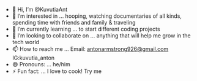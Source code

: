- 👋 Hi, I’m @KuvutiaAnt
- 👀 I’m interested in ... hooping, watching documentaries of all kinds, spending time with friends and family & traveling
- 🌱 I’m currently learning ... to start different coding projects   
- 💞️ I’m looking to collaborate on ... anything that will help me grow in the tech world  
- 📫 How to reach me ... Email: antonarmstrong926@gmail.com IG:kuvutia_anton
- 😄 Pronouns: ... he/him
- ⚡ Fun fact: ... I love to cook! Try me

<!---
KuvutiaAnt/KuvutiaAnt is a ✨ special ✨ repository because its `README.md` (this file) appears on your GitHub profile.
You can click the Preview link to take a look at your changes.
--->
